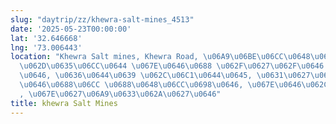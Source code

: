 ```yaml
---
slug: "daytrip/zz/khewra-salt-mines_4513"
date: '2025-05-23T00:00:00'
lat: '32.646668'
lng: '73.006443'
location: "Khewra Salt mines, Khewra Road, \u06A9\u06BE\u06CC\u0648\u0691\u06C1, \u062A\
  \u062D\u0635\u06CC\u0644 \u067E\u0646\u0688 \u062F\u0627\u062F\u0646 \u062E\u0627\
  \u0646, \u0636\u0644\u0639 \u062C\u06C1\u0644\u0645, \u0631\u0627\u0648\u0644\u067E\
  \u0646\u0688\u06CC \u0688\u0648\u06CC\u0698\u0646, \u067E\u0646\u062C\u0627\u0628\
  , \u067E\u0627\u06A9\u0633\u062A\u0627\u0646"
title: khewra Salt Mines
---
```



